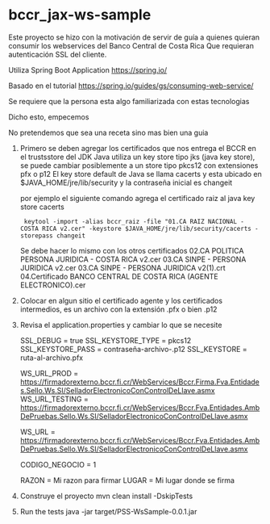 # bccr_jax-ws-sample

Este proyecto se hizo con la motivación de servir de guía a quienes quieran consumir los webservices del Banco Central de Costa Rica
Que requieran autenticación SSL del cliente.

Utiliza 
Spring Boot Application https://spring.io/

Basado en el tutorial https://spring.io/guides/gs/consuming-web-service/

Se requiere que la persona esta algo familiarizada con estas tecnologias

Dicho esto, empecemos

No pretendemos que sea una receta sino mas bien una guia

1) Primero se deben agregar los certificados que nos entrega el BCCR en el trustsstore del JDK
   Java utiliza un key store tipo jks (java key store), se puede cambiar posiblemente a un store tipo pkcs12 con extensiones pfx o p12
   El key store default de Java se llama cacerts y esta ubicado en $JAVA_HOME/jre/lib/security y la contraseña inicial es changeit

   por ejemplo el siguiente comando agrega el certificado raiz al java key store cacerts

   		keytool -import -alias bccr_raiz -file "01.CA RAIZ NACIONAL - COSTA RICA v2.cer" -keystore $JAVA_HOME/jre/lib/security/cacerts -storepass changeit

   	Se debe hacer lo mismo con los otros certificados
		02.CA POLITICA PERSONA JURIDICA - COSTA RICA v2.cer
		03.CA SINPE - PERSONA JURIDICA v2.cer
		03.CA SINPE - PERSONA JURIDICA v2(1).crt
		04.Certificado BANCO CENTRAL DE COSTA RICA (AGENTE ELECTRONICO).cer


2) Colocar en algun sitio el certificado agente y los certificados intermedios, es un  archivo con la extensión .pfx o bien .p12 

3) Revisa el application.properties y cambiar lo que se necesite

	SSL_DEBUG = true
	SSL_KEYSTORE_TYPE = pkcs12
	SSL_KEYSTORE_PASS = contraseña-archivo-.p12
	SSL_KEYSTORE = ruta-al-archivo.pfx

	WS_URL_PROD = https://firmadorexterno.bccr.fi.cr/WebServices/Bccr.Firma.Fva.Entidades.Sello.Ws.SI/SelladorElectronicoConControlDeLlave.asmx
	WS_URL_TESTING = https://firmadorexterno.bccr.fi.cr/WebServices/Bccr.Fva.Entidades.AmbDePruebas.Sello.Ws.SI/SelladorElectronicoConControlDeLlave.asmx

	WS_URL = https://firmadorexterno.bccr.fi.cr/WebServices/Bccr.Fva.Entidades.AmbDePruebas.Sello.Ws.SI/SelladorElectronicoConControlDeLlave.asmx


	CODIGO_NEGOCIO = 1


	RAZON = Mi razon para firmar
	LUGAR = Mi lugar donde se firma


4) Construye el proyecto
    mvn clean install -DskipTests

5) Run the tests
   java -jar target/PSS-WsSample-0.0.1.jar


